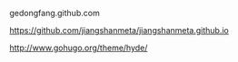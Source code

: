 gedongfang.github.com

https://github.com/jiangshanmeta/jiangshanmeta.github.io

http://www.gohugo.org/theme/hyde/